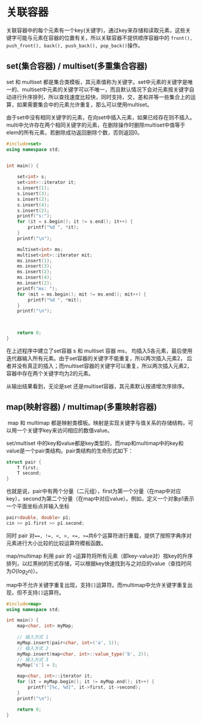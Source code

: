 # 关联容器

关联容器中的每个元素有一个key(关键字)，通过key来存储和读取元素，这些关键字可能与元素在容器的位置有关，所以关联容器不提供顺序容器中的 `front(), push_front(), back(), push_back(), pop_back()`操作。



## set(集合容器) / multiset(多重集合容器)

set 和 multiset 都是集合类模板，其元素值称为关键字。set中元素的关键字是唯一的、multiset中元素的关键字可以不唯一，而且默认情况下会对元素按关键字自动进行升序排列，所以查找速度比较快，同时支持，交，差和并等一些集合上的运算，如果需要集合中的元素允许重复，那么可以使用multiset。

由于set中没有相同关键字的元素，在向set中插入元素，如果已经存在则不插入。multi中允许存在两个相同关键字的元素，在删除操作时删除multiset中值等于elem的所有元素，若删除成功返回删除个数，否则返回0。



```cpp
#include<set>
using namespace std;


int main() {
	
	set<int> s;
	set<int>::iterator it;
	s.insert(1);
	s.insert(3);
	s.insert(2);
	s.insert(4);
	s.insert(2);
	printf("s:");
	for (it = s.begin(); it != s.end(); it++) {
		printf("%d ", *it);
	}
	printf("\n");

	multiset<int> ms;
	multiset<int>::iterator mit;
	ms.insert(1);
	ms.insert(3);
	ms.insert(2);
	ms.insert(4);
	ms.insert(2);
	printf("ms: ");
	for (mit = ms.begin(); mit != ms.end(); mit++) {
		printf("%d ", *mit);
	}
	printf("\n");

	

	return 0;
}
```

在上述程序中建立了set容器 s 和 multiset 容器 ms， 均插入5各元素，最后使用迭代器输入所有元素。由于set容器的关键字不能重复，所以两次插入元素2， 后者并没有真正的插入；而multiset容器的关键字可以重复，所以两次插入元素2， 容器中存在两个关键字均为2的元素。

从输出结果看到，无论是set 还是multiset容器，其元素默认按递增次序排序。



## map(映射容器) / multimap(多重映射容器)

​	map 和 multimap 都是映射类模板。映射是实现关键字与值关系的存储结构，可以用一个关键字key来访问相应的数值value。

set/multiset 中的key和value都是key类型的，而map和multimap中的key和value是一个pair类结构。pair类结构的生命形式如下：

```cpp
struct pair {
    T first;
    T second;
}
```

也就是说，pair中有两个分量（二元组），first为第一个分量（在map中对应key），second为第二个分量（在map中对应value）。例如，定义一个对象p1表示一个平面坐标点并输入坐标

```cpp
pair<double, double> p1;
cin >> p1.first >> p1.second;
```

同时 pair 对`==, !=, <, >, <=, >=`共6个运算符进行重载，提供了按照字典序对元素进行大小比较的比较运算符模板函数。

map/multimap 利用 pair 的 `<`运算符将所有元素（即key-value对）按key的升序排列，以红黑树的形式存储，可以根据key快速找到与之对应的value（查找时间为$O(log_2n)$）。

map中不允许关键字重复出现，支持`[]`运算符。而multimap中允许关键字重复出现，但不支持`[]`运算符。



```cpp
#include<map>
using namespace std;

int main() {
	map<char, int> myMap;
	
	// 插入方式 1
	myMap.insert(pair<char, int>('a', 1));
	// 插入方式 2
	myMap.insert(map<char, int>::value_type('b', 2));
	// 插入方式 3
	myMap['c'] = 3;

	map<char, int>::iterator it;
	for (it = myMap.begin(); it != myMap.end(); it++) {
		printf("[%c, %d]", it->first, it->second);
	}
	printf("\n");

	return 0;
}
```



